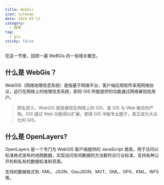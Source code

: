 ```yaml
---
title: WebGis
icon: sitemap
date: 2024-03-12
category:
  - 框架
tag:
  - gis
sticky: false
---
```


在这一节里，回顾一遍 WeBGis 的一些相关概念。

## 什么是 WebGis？

WebGIS（网络地理信息系统）是指基于网络平台，客户端应用软件采用网络协议，运行在网络上的地理信息系统，即将 GIS 所能提供的功能通过网络展现给用户。

> 顾名思义，WebGIS 就是展现在网络上的 GIS，是 GIS 与 Web 融合的产物。GIS 通过 Web 功能得以扩展，使得 GIS 冲破专业圈子，真正成为大众化的 GIS。

## 什么是 OpenLayers?

OpenLayers 是一个专门为 WebGIS 客户端提供的 JavaScript 类库。用于访问以标准格式发布的地图数据，实现访问空间数据的方法都符合行业标准，支持各种公开的和私有的数据标准和资源。

支持的数据格式有: XML、JSON、GeoJSON、MVT、GML、GPX、KML、WFS 等。
